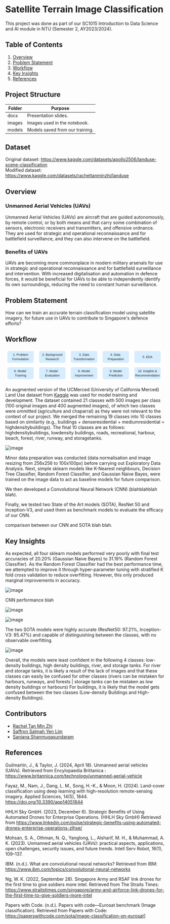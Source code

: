 # Satellite Terrain Image Classification

This project was done as part of our SC1015 Introduction to Data Science and AI module in NTU (Semester 2, AY2023/2024).

## Table of Contents

1. [Overview](#overview)
2. [Problem Statement](#problem)
3. [Workflow](#workflow)
4. [Key Insights](#insights)
5. [References](#references)

## Project Structure

| Folder | Purpose                                     |
| ------ | ------------------------------------------- |
| docs   | Presentation slides.                        |
| images | Images used in the notebook.                |
| models | Models saved from our training.             |

## Dataset
Original dataset: https://www.kaggle.com/datasets/apollo2506/landuse-scene-classification<br>
Modified dataset: https://www.kaggle.com/datasets/racheltanminzhi/landuse

<a id="overview"></a>

## Overview

### Unmanned Aerial Vehicles (UAVs)

Unmanned Aerial Vehicles (UAVs) are aircraft that are guided autonomously, by remote control, or by both means and that carry some combination of sensors, electronic receivers and transmitters, and offensive ordnance. They are used for strategic and operational reconnaissance and for battlefield surveillance, and they can also intervene on the battlefield.

### Benefits of UAVs

UAVs are becoming more commonplace in modern military arsenals for use in strategic and operational reconnaissance and for battlefield surveillance and intervention. With increased digitalisation and automation in defence forces, it would be beneficial for UAVs to be able to independently identify its own surroundings, reducing the need to constant human surveillance. 

<a id="problem"></a>

## Problem Statement

How can we train an accurate terrain classification model using satellite imagery, for future use in UAVs to contribute to Singapore's defence efforts?

<a id="workflow"></a>

## Workflow

![workflow](./images/workflow.png)

An augmented version of the UCMerced (University of California Merced) Land Use dataset from [Kaggle](https://www.kaggle.com/datasets/apollo2506/landuse-scene-classification) was used for model training and development. The dataset contained 21 classes with 500 images per class (100 original images and 400 augmented images), of which two classes were ommitted (agriculture and chaparral) as they were not relevant to the context of our project. We merged the remaining 19 classes into 10 classes based on similarity (e.g., buildings + denseresidential + mediumresidential = highdensitybuildings). The final 10 classes are as follows: highdensitybuildings, lowdensity buildings, roads, recreational, harbour, beach, forest, river, runway, and storagetanks. 

![image](https://github.com/Racheltmz/NTU-SC1015-Data-Science-Mini-Project/assets/161046482/5ad266a5-3614-4a3f-ab26-5e9829bcaa8d)


Minor data preparation was conducted (data normalisation and image resizing from 256x256 to 100x100px) before carrying out Exploratory Data Analysis. Next, simple sklearn models like K-Nearest neighbours, Decision Tree Classifier, Random Forest Classifier, and Gaussian Naive Bayes, were trained on the image data to act as baseline models for future comparison. 


We then developed a Convolutional Neural Network (CNN) (blahblahblah blah). 

Finally, we tested two State of the Art models (SOTA), ResNet 50 and Inception-V3, and used them as benchmark models to evaluate the efficacy of our CNN. 

comparison between our CNN and SOTA blah blah.

<a id="insights"></a>

## Key Insights

As expected, all four sklearn models performed very poorly with final test accuracies of 20.20% (Gaussian Naive Bayes) to 31.19% (Random Forest Classifier). As the Random Forest Classifier had the best performance time, we attempted to improve it through hyper-parameter tuning with stratified K fold cross validation to reduce overfitting. However, this only produced marginal improvements in accuracy. 

![image](https://github.com/Racheltmz/NTU-SC1015-Data-Science-Mini-Project/assets/161046482/42b57f6d-a17e-4ece-83cd-ebbc93485e5b)

CNN performance blah 

![image](https://github.com/Racheltmz/NTU-SC1015-Data-Science-Mini-Project/assets/161046482/c100932c-72a4-4b26-9527-fbecaa3c7f68)


![image](https://github.com/Racheltmz/NTU-SC1015-Data-Science-Mini-Project/assets/161046482/c2a649f6-0783-4f38-94b1-fa6705c6db7c)


The two SOTA models were highly accurate (ResNet50: 97.21%, Inception-V3: 95.47%) and capable of distinguishing between the classes, with no observable overfitting. 

![image](https://github.com/Racheltmz/NTU-SC1015-Data-Science-Mini-Project/assets/161046482/7a979ff4-291a-4a22-9ae8-b82860c9a4ef)


Overall, the models were least confident in the following 4 classes: low-density buildings, high density buildings, river, and storage tanks. For river and storage tanks, it is likely a result of the lack of images and that these classes can easily be confused for other classes (rivers can be mistaken for harbours, runways, and forests | storage tanks can be mistaken as low density buildings or harbours)
For buildings, it is likely that the model gets confused between the two classes (Low-density Buildings and High-density Buildings).

## Contributors

- [Rachel Tan Min Zhi](https://github.com/racheltmz)
- [Saffron Salmah Yen Lim](https://github.com/Ripleyyyyy)
- [Sanjana Shanmugasundaram](https://github.com/snnjana)

<a id="references"></a>

## References

Guilmartin, J., & Taylor, J. (2024, April 18). Unmanned aerial vehicles (UAVs). Retrieved from Encylopaedia Brittanica : https://www.britannica.com/technology/unmanned-aerial-vehicle

Fayaz, M., Nam, J., Dang, L. M., Song, H.-K., & Moon, H. (2024). Land-cover classification using deep learning with high-resolution remote-sensing imagery. Applied Sciences, 14(5), 1844. https://doi.org/10.3390/app14051844

HHLH Sky GmbH. (2023, December 6). Strategic Benefits of Using Automated Drones for Enterprise Operations. (HHLH Sky GmbH) Retrieved from https://www.linkedin.com/pulse/strategic-benefits-using-automated-drones-enterprise-operations-zlhse/

Mohsan, S. A., Othman, N. Q., Yanglong, L., Alsharif, M. H., & Muhammad, A. K. (2023). Unmanned aerial vehicles (UAVs): practical aspects, applications, open challenges, security issues, and future trends. Intell Serv Robot, 16(1), 109–137.

IBM. (n.d.). What are convolutional neural networks? Retrieved from IBM: https://www.ibm.com/topics/convolutional-neural-networks

Ng, W. K. (2022, September 28). Singapore Army and RSAF link drones for the first time to give soldiers more intel. Retrieved from The Straits Times: https://www.straitstimes.com/singapore/army-and-airforce-link-drones-for-the-first-time-to-give-soldiers-more-intel

Papers with Code. (n.d.). Papers with code—Eurosat benchmark (Image classification). Retrieved from Papers with Code: https://paperswithcode.com/sota/image-classification-on-eurosat]

